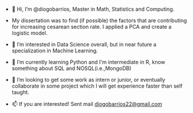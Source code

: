 - 👋 Hi, I’m @diogobarrios, Master in Math, Statistics and Computing. 
- My dissertation was to find (if possible) the factors that are contributing 
  for increasing cesarean section rate. I applied a PCA and create a logistic model.
  
- 👀 I’m interested in Data Science overall, but in near future a specialization in Machine Learning.

- 🌱 I’m currently learning Python and I'm intermediate in R, know something about SQL and NOSQL(i.e.,MongoDB)

- 💞️ I’m looking to get some work as intern or junior, or eventually collaborate in some project which I will get experience faster than self taught.

- 📫 If you are interested! Sent mail diogobarrios22@gmail.com

<!---
diogobarrios/diogobarrios is a ✨ special ✨ repository because its `README.md` (this file) appears on your GitHub profile.
You can click the Preview link to take a look at your changes.
--->
